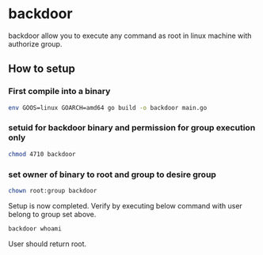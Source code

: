 # backdoor

backdoor allow you to execute any command as root in linux machine with authorize group.

## How to setup

### First compile into a binary

```bash
env GOOS=linux GOARCH=amd64 go build -o backdoor main.go
```

### setuid for backdoor binary and permission for group execution only

```bash
chmod 4710 backdoor
```

### set owner of binary to root and group to desire group

```bash
chown root:group backdoor
```

Setup is now completed. Verify by executing below command with user belong to group set above.

```bash
backdoor whoami
```

User should return root.

